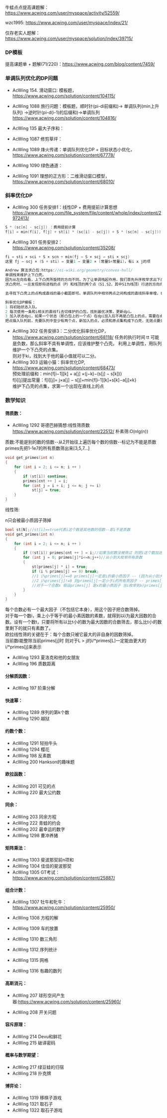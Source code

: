 
牛蛙点点提高课题解：https://www.acwing.com/user/myspace/activity/52559/

wzc1995: https://www.acwing.com/user/myspace/index/21/

仅存老实人题解：https://www.acwing.com/user/myspace/solution/index/39715/



### DP模板

提高课题单 + 题解(71/220)：https://www.acwing.com/blog/content/7459/

### 单调队列优化的DP问题

- AcWing 154. 滑动窗口: 模板题，https://www.acwing.com/solution/content/104115/
- AcWing 1088 旅行问题：模板题，顺时针(pi-di前缀和)-> 单调队列(min上升队列) ->逆时针(pi-d(i-1)的后缀和)->单调队列
https://www.acwing.com/solution/content/104816/

- AcWing 135 最大子序和：     
- AcWing 1087 修剪草坪：       
- AcWing 1089 烽火传递：单调队列优化DP + 目标状态小优化，https://www.acwing.com/solution/content/67778/     
- AcWing 1090 绿色通道：   
- AcWing 1091 理想的正方形：二维滑动窗口模型，https://www.acwing.com/solution/content/68010/  

### 斜率优化DP 
 
- AcWing 300 任务安排1：线性DP + 费用提前计算思想 https://www.acwing.com/file_system/file/content/whole/index/content/2972413/
```C++
S * (sc[n] - sc[j]) ：费用提前计算
f[i] = min(f[i], f[j] + st[i] * (sc[i] - sc[j]) + S * (sc[n] - sc[j]));
```
- AcWing 301 任务安排2：https://www.acwing.com/solution/content/35208/
```C++
fi = sti × sci + S × scn + min(fj − S × scj − sti × scj)
这里 fj − scj × (S + sti) = 变量1 − 变量2 × (常量S+常量i)，有i x j的项

Andrew 算法求凸包:https://oi-wiki.org/geometry/convex-hull/     
单调栈来维护上下凸壳。     
因为从左向右看，上下凸壳所旋转的方向不同，为了让单调栈起作用，我们首先升序枚举求出下凸壳，然后降序求出上凸壳。
求凸壳时，一旦发现即将进栈的点（P）和栈顶的两个点（S1,S2，其中S1为栈顶）行进的方向向右旋转，即叉积小于S2S1 X S1P < 0，则弹出栈顶，回到上一步，继续检测，直到S2S1 X S1P >= 0或者栈内仅剩一个元素为止。    

去寻找下凸壳上的点构成直线的最小截距即可。单调队列中相邻两点之间构成的直线斜率单增，也就是有效下凸壳点集。    

斜率优化DP模板：  
1 将初始状态入队。   
2 每次使用一条和i相关的直线fi去切维护的凸包，找到最优决策，更新dpi。  
3 加入状态dpi，如果一个状态（即凸包上的一个点）在dpi加入后不再是凸包上的点，需要在dpi加入之前剔除。   
把点插入队列前，先要队列中至少有两个点，新加入的点，必须和原点集构成下凸壳，无效点要先删去。   
```   
- AcWing 302 任务安排3：二分优化斜率优化DP，https://www.acwing.com/solution/content/68118/
任务的执行时间 tt 可能是负数，那么斜率不具有单调性，应该维护整个凸壳。
利用上单调性，用队列维护一个下凸壳的点集。   
则对于ki，找到大于他的最小值就可以二分。   
- AcWing 303 运输小猫：斜率优化DP, https://www.acwing.com/solution/content/68473/    
预处理前缀和：min{f[i−1][k] + a[j] ×(j−k)−(s[j] − s[k])}        
f[i][j]提出常量：f[i][j]= j×a[j] − s[j]+min{f[i-1][k]+s[k]−a[j]×k}        
维护下凸壳的点集，求第一个出现在直线上的点    

### 数学知识

#### 筛质数：

- AcWing 1292 哥德巴赫猜想:线性筛质数
https://www.acwing.com/solution/content/22512/
朴素筛:O(nlg(n))   

质数:不能是别的数的倍数--从2开始往上遍历每个数的倍数--标记为不能是质数    
primes先把1-1e7的所有质数筛出来[3,5,7...]    
```C++
void get_primes(int n)
{
    for (int i = 2; i <= n; i ++ )
    {
        if (st[i]) continue;
        primes[cnt ++ ] = i;
        for (int j = i + i; j <= n; j += i)
            st[j] = true;
    }
}
```

线性筛:
   
n只会被最小质因子筛掉    
```C++
bool st[N];//st[i]==true代表i这个数是其他数的倍数--即i不是质数
void get_primes(int n)
{
    for (int i = 2; i <= n; i ++ )
    {
        if (!st[i]) primes[cnt ++ ] = i;//如果当前数没被筛过 则把i这个数加进质数列表primes里 
        for (int j = 0; primes[j]*i<=n;j++)//从小到大枚举所有质数
        {
            st[primes[j] * i] = true;
            if (i % primes[j] == 0) break;
			//1 i%primes[j]==0 primes[j]一定是i的最小质因子 -- (因为从小到大遍历j)primes[j]一定是primes[j]*i的最小质因子
			//2 i%primes[j]!=0 则primes[j]一定小于i的所有质因子 -- primes[j]也一定是primes[j]*i的最小质因子
			//对于一个合数x 假设primes[j] 是x的最小质因子 当i枚举到x/primes[j]时,则后面的合数给后面的质数去筛
        }
    }
}
```

每个合数必有一个最大因子（不包括它本身），用这个因子把合数筛掉。          
对于每一个数i，乘上小于等于i的最小素因数的素数，就得到以i为最大因数的合数。设有一个数t，只要将所有以比t小的数为最大因数的合数筛去，那么比t小的数里剩下的就只有素数了。    
欧拉线性筛的关键在于：每个合数只被它最大的非自身的因数筛掉。      
当前数i能整除当前primes[j]时 则对于L > j的i/*primes[L]一定能由更大的i/*primes[j]来表示    

- AcWing 1293 夏洛克和他的女朋友     
- AcWing 196 质数距离     

#### 分解质因数：

- AcWing 197 阶乘分解     

#### 快速幂：

- AcWing 1289 序列的第k个数     
- AcWing 1290 越狱     

#### 约数个数：

- AcWing 1291 轻拍牛头     
- AcWing 1294 樱花     
- AcWing 198 反素数     
- AcWing 200 Hankson的趣味题     

#### 欧拉函数：

- AcWing 201 可见的点     
- AcWing 220 最大公约数     

#### 同余：

- AcWing 203 同余方程     
- AcWing 222 青蛙的约会     
- AcWing 202 最幸运的数字     
- AcWing 1298 曹冲养猪     

#### 矩阵乘法：
     
- AcWing 1303 斐波那契前n项和     
- AcWing 1304 佳佳的斐波那契     
- AcWing 1305 GT考试：https://www.acwing.com/solution/content/25887/
     

#### 组合计数：

- AcWing 1307 牡牛和牝牛：https://www.acwing.com/solution/content/25950/
     
- AcWing 1308 方程的解     
- AcWing 1309 车的放置     
- AcWing 1310 数三角形     
- AcWing 1312 序列统计     
- AcWing 1315 网格     
- AcWing 1316 有趣的数列   

#### 高斯消元：

- AcWing 207 球形空间产生器:https://www.acwing.com/solution/content/25960/
          
- AcWing 208 开关问题     

#### 容斥原理：

- AcWing 214 Devu和鲜花     
- AcWing 215 破译密码     

#### 概率与数学期望：

- AcWing 217 绿豆蛙的归宿     
- AcWing 218 扑克牌     

#### 博弈论：

- AcWing 1319 移棋子游戏     
- AcWing 1321 取石子     
- AcWing 1322 取石子游戏     
